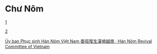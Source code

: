 # Chư Nôm

[1](https://nomfoundation.org/?uiLang=en)

[2](https://hvdic.thivien.net/)

[Ủy ban Phục sinh Hán Nôm Việt Nam 委班復生漢喃越南 · Hán Nôm Revival Committee of Vietnam](https://www.hannom-rcv.org/)

